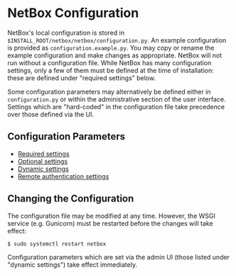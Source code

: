 # NetBox Configuration

NetBox's local configuration is stored in `$INSTALL_ROOT/netbox/netbox/configuration.py`. An example configuration is provided as `configuration.example.py`. You may copy or rename the example configuration and make changes as appropriate. NetBox will not run without a configuration file.  While NetBox has many configuration settings, only a few of them must be defined at the time of installation: these are defined under "required settings" below.

Some configuration parameters may alternatively be defined either in `configuration.py` or within the administrative section of the user interface. Settings which are "hard-coded" in the configuration file take precedence over those defined via the UI.

## Configuration Parameters

* [Required settings](required-settings.md)
* [Optional settings](optional-settings.md)
* [Dynamic settings](dynamic-settings.md)
* [Remote authentication settings](remote-authentication.md)

## Changing the Configuration

The configuration file may be modified at any time. However, the WSGI service (e.g. Gunicorn) must be restarted before the changes will take effect:

```no-highlight
$ sudo systemctl restart netbox
```

Configuration parameters which are set via the admin UI (those listed under "dynamic settings") take effect immediately.
